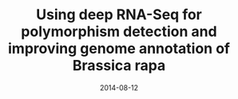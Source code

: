 ---
title: "Using deep RNA-Seq for polymorphism detection and improving genome annotation of Brassica rapa "
collection: publications
venue: "G3"
date: 2014-08-12
paperurl: http://upendrak.github.io/files/paper3.pdf
citation: 'Upendra Kumar Devisetty, Mike Covington, An V. Tat and Julin N. Maloof (2014). "Using deep RNA-Seq for polymorphism detection and improving genome annotation of Brassica rapa " <i>G3</i>. 1(4).'
---